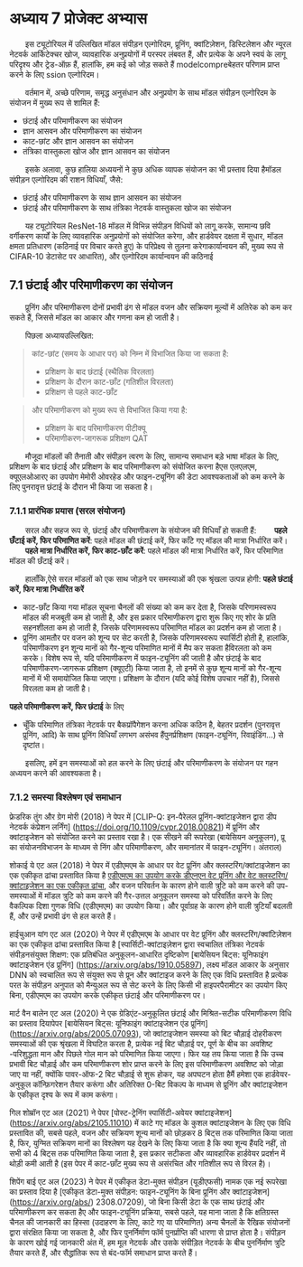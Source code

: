 # अध्याय 7 प्रोजेक्ट अभ्यास

<!-- यह अध्याय शिक्षार्थियों को बेहतर ढंग से समझने में मदद करने के लिए एक व्यापक परियोजना अभ्यास के माध्यम से पहले शुरू की गई मॉडल संपीड़न विधियों को एकीकृत करेगा -->

&emsp;&emsp;इस ट्यूटोरियल में उल्लिखित मॉडल संपीड़न एल्गोरिदम, प्रूनिंग, क्वांटिज़ेशन, डिस्टिलेशन और न्यूरल नेटवर्क आर्किटेक्चर खोज, व्यावहारिक अनुप्रयोगों में परस्पर लंबवत हैं, और प्रत्येक के अपने स्वयं के लागू परिदृश्य और ट्रेड-ऑफ़ हैं, हालांकि, हम कई को जोड़ सकते हैं modelcompreबेहतर परिणाम प्राप्त करने के लिए ssion एल्गोरिदम।

&emsp;&emsp;वर्तमान में, अच्छे परिणाम, समृद्ध अनुसंधान और अनुप्रयोग के साथ मॉडल संपीड़न एल्गोरिदम के संयोजन में मुख्य रूप से शामिल हैं:
- छंटाई और परिमाणीकरण का संयोजन
- ज्ञान आसवन और परिमाणीकरण का संयोजन
- काट-छांट और ज्ञान आसवन का संयोजन
- तंत्रिका वास्तुकला खोज और ज्ञान आसवन का संयोजन

&emsp;&emsp;इसके अलावा, कुछ हालिया अध्ययनों ने कुछ अधिक व्यापक संयोजन का भी प्रस्ताव दिया हैमॉडल संपीड़न एल्गोरिदम की राशन विधियाँ, जैसे:
- छंटाई और परिमाणीकरण के साथ ज्ञान आसवन का संयोजन
- छंटाई और परिमाणीकरण के साथ तंत्रिका नेटवर्क वास्तुकला खोज का संयोजन

&emsp;&emsp;यह ट्यूटोरियल ResNet-18 मॉडल में विभिन्न संपीड़न विधियों को लागू करके, सामान्य छवि वर्गीकरण कार्यों के लिए व्यावहारिक अनुप्रयोगों को संयोजित करेगा, और हार्डवेयर दक्षता में सुधार, मॉडल क्षमता प्रतिधारण (कठिनाई पर विचार करते हुए) के परिप्रेक्ष्य से तुलना करेगाकार्यान्वयन की, मुख्य रूप से CIFAR-10 डेटासेट पर आधारित), और एल्गोरिदम कार्यान्वयन की कठिनाई

<!-- इसके अलावा, कोड के दो संस्करण, केवल-सीपीयू और क्यूडा, प्रदान किए गए हैं -->

<!-- कार्य: एलएलएम मॉडल संपीड़न का अभ्यास अनुभाग जोड़ें -->

## 7.1 छंटाई और परिमाणीकरण का संयोजन

&emsp;&emsp;प्रूनिंग और परिमाणीकरण दोनों प्रभावी ढंग से मॉडल वजन और सक्रियण मूल्यों में अतिरेक को कम कर सकते हैं, जिससे मॉडल का आकार और गणना कम हो जाती है।

&emsp;&emsp;पिछला अध्यायउल्लिखित:

>कांट-छांट (समय के आधार पर) को निम्न में विभाजित किया जा सकता है:
> - प्रशिक्षण के बाद छंटाई (स्थैतिक विरलता)
> - प्रशिक्षण के दौरान काट-छाँट (गतिशील विरलता)
> - प्रशिक्षण से पहले काट-छाँट

>और परिमाणीकरण को मुख्य रूप से विभाजित किया गया है:
> - प्रशिक्षण के बाद परिमाणीकरण पीटीक्यू
> - परिमाणीकरण-जागरूक प्रशिक्षण QAT

&emsp;&emsp;मौजूदा मॉडलों की तैनाती और संपीड़न त्वरण के लिए, सामान्य समाधान बड़े भाषा मॉडल के लिए, प्रशिक्षण के बाद छंटाई और प्रशिक्षण के बाद परिमाणीकरण को संयोजित करना हैएस एलएलएम, क्यूएलओआरए का उपयोग मेमोरी ओवरहेड और फाइन-ट्यूनिंग की डेटा आवश्यकताओं को कम करने के लिए पुनरावृत्त छंटाई के दौरान भी किया जा सकता है।

### 7.1.1 प्रारंभिक प्रयास (सरल संयोजन)
&emsp;&emsp;सरल और सहज रूप से, छंटाई और परिमाणीकरण के संयोजन की विधियाँ हो सकती हैं:
&emsp;&emsp;**पहले छँटाई करें, फिर परिमाणित करें**: पहले मॉडल की छंटाई करें, फिर काँटे गए मॉडल की मात्रा निर्धारित करें।
&emsp;&emsp;**पहले मात्रा निर्धारित करें, फिर काट-छाँट करें**: पहले मॉडल की मात्रा निर्धारित करें, फिर परिमाणित मॉडल की छँटाई करें।

&emsp;&emsp;हालाँकि,ऐसे सरल मॉडलों को एक साथ जोड़ने पर समस्याओं की एक श्रृंखला उत्पन्न होगी:
**पहले छंटाई करें, फिर मात्रा निर्धारित करें**
- काट-छाँट किया गया मॉडल सूचना चैनलों की संख्या को कम कर देता है, जिसके परिणामस्वरूप मॉडल की मजबूती कम हो जाती है, और इस प्रकार परिमाणीकरण द्वारा शुरू किए गए शोर के प्रति सहनशीलता कम हो जाती है, जिसके परिणामस्वरूप परिमाणित मॉडल का प्रदर्शन कम हो जाता है।
- प्रूनिंग आमतौर पर वजन को शून्य पर सेट करती है, जिसके परिणामस्वरूप स्पार्सिटी होती है, हालांकि, परिमाणीकरण इन शून्य मानों को गैर-शून्य परिमाणित मानों में मैप कर सकता हैविरलता को कम करके। विशेष रूप से, यदि परिमाणीकरण में फाइन-ट्यूनिंग की जाती है और छंटाई के बाद परिमाणीकरण-जागरूक प्रशिक्षण (क्यूएटी) किया जाता है, तो इनमें से कुछ शून्य मानों को गैर-शून्य मानों में भी समायोजित किया जाएगा। प्रशिक्षण के दौरान (यदि कोई विशेष उपचार नहीं है), जिससे विरलता कम हो जाती है।

**पहले परिमाणीकरण करें, फिर छंटाई** के लिए
- चूँकि परिमाणित तंत्रिका नेटवर्क पर बैकप्रॉपैगेशन करना अधिक कठिन है, बेहतर प्रदर्शन (पुनरावृत्त प्रूनिंग, आदि) के साथ प्रूनिंग विधियाँ लगभग असंभव हैंपुनर्प्रशिक्षण (फाइन-ट्यूनिंग, रिवाइंडिंग...) से दृष्टांत।

&emsp;&emsp;इसलिए, हमें इन समस्याओं को हल करने के लिए छंटाई और परिमाणीकरण के संयोजन पर गहन अध्ययन करने की आवश्यकता है।

### 7.1.2 समस्या विश्लेषण एवं समाधान

फ्रेडरिक तुंग और ग्रेग मोरी (2018) ने पेपर में [CLIP-Q: इन-पैरेलल प्रूनिंग-क्वांटाइजेशन द्वारा डीप नेटवर्क कंप्रेशन लर्निंग] (https://doi.org/10.1109/cvpr.2018.00821) में प्रूनिंग और क्वांटाइजेशन को संयोजित करने का प्रस्ताव रखा है। एक सीखने की रूपरेखा (बायेसियन अनुकूलन), प्रू का संयोजनविभाजन के माध्यम से निंग और परिमाणीकरण, और समानांतर में फाइन-ट्यूनिंग। अंतराल)

शोकाई ये एट अल (2018) ने पेपर में एडीएमएम के आधार पर वेट प्रूनिंग और क्लस्टरिंग/क्वांटाइजेशन का एक एकीकृत ढांचा प्रस्तावित किया है [एडीएमएम का उपयोग करके डीएनएन वेट प्रूनिंग और वेट क्लस्टरिंग/क्वांटाइजेशन का एक एकीकृत ढांचा](https://arxiv.org/abs/1811.01907), और वजन परिवर्तन के कारण होने वाली त्रुटि को कम करने की उप-समस्याओं में मॉडल त्रुटि को कम करने की गैर-उत्तल अनुकूलन समस्या को परिवर्तित करने के लिए वैकल्पिक दिशा गुणक विधि (एडीएमएम) का उपयोग किया। और पूर्वाग्रह के कारण होने वाली त्रुटियाँ बदलती हैं, और उन्हें प्रभावी ढंग से हल करते हैं।

हाईचुआन यांग एट अल (2020) ने पेपर में एडीएमएम के आधार पर वेट प्रूनिंग और क्लस्टरिंग/क्वांटिज़ेशन का एक एकीकृत ढांचा प्रस्तावित किया है [स्पार्सिटी-क्वांटाइज़ेशन द्वारा स्वचालित तंत्रिका नेटवर्क संपीड़नसंयुक्त शिक्षण: एक प्रतिबंधित अनुकूलन-आधारित दृष्टिकोण [बायेसियन बिट्स: यूनिफाइंग क्वांटाइजेशन एंड प्रूनिंग] (https://arxiv.org/abs/1910.05897), लक्ष्य मॉडल आकार के अनुसार DNN को स्वचालित रूप से संयुक्त रूप से प्रून और क्वांटाइज करने के लिए एक विधि प्रस्तावित है प्रत्येक परत के संपीड़न अनुपात को मैन्युअल रूप से सेट करने के लिए किसी भी हाइपरपैरामीटर का उपयोग किए बिना, एडीएमएम का उपयोग करके एकीकृत छंटाई और परिमाणीकरण पर।

मार्ट वैन बालेन एट अल (2020) ने एक ग्रेडिएंट-अनुकूलित छंटाई और मिश्रित-सटीक परिमाणीकरण विधि का प्रस्ताव दियापेपर [बायेसियन बिट्स: यूनिफाइंग क्वांटाइजेशन एंड प्रूनिंग] (https://arxiv.org/abs/2005.07093), जो क्वांटाइजेशन समस्या को बिट चौड़ाई दोहरीकरण समस्याओं की एक श्रृंखला में विघटित करता है, प्रत्येक नई बिट चौड़ाई पर, पूर्ण के बीच का अवशिष्ट -परिशुद्धता मान और पिछले गोल मान को परिमाणित किया जाएगा। फिर यह तय किया जाता है कि उच्च प्रभावी बिट चौड़ाई और कम परिमाणीकरण शोर प्राप्त करने के लिए इस परिमाणीकरण अवशिष्ट को जोड़ा जाए या नहीं, क्योंकि पावर-ऑफ-2 बिट चौड़ाई से शुरू होकर, यह अपघटन होता हैमैं हमेशा एक हार्डवेयर-अनुकूल कॉन्फ़िगरेशन तैयार करूंगा और अतिरिक्त 0-बिट विकल्प के माध्यम से प्रूनिंग और क्वांटाइजेशन के एकीकृत दृश्य के रूप में काम करूंगा।

गिल शोम्रॉन एट अल (2021) ने पेपर [पोस्ट-ट्रेनिंग स्पार्सिटी-अवेयर क्वांटाइजेशन] (https://arxiv.org/abs/2105.11010) में काटे गए मॉडल के कुशल क्वांटाइजेशन के लिए एक विधि प्रस्तावित की, सबसे पहले, वजन और सक्रियण शून्य मानों को छोड़कर 8 बिट्स तक परिमाणित किया जाता है, फिर, युग्मित सक्रियण मानों का विश्लेषण यह देखने के लिए किया जाता है कि क्या शून्य हैंयदि नहीं, तो सभी को 4 बिट्स तक परिमाणित किया जाता है, इस प्रकार सटीकता और व्यावहारिक हार्डवेयर प्रदर्शन में थोड़ी कमी आती है (इस पेपर में काट-छाँट मुख्य रूप से असंरचित और गतिशील रूप से विरल है)।

शिपेंग बाई एट अल (2023) ने पेपर में एकीकृत डेटा-मुक्त संपीड़न (यूडीएफसी) नामक एक नई रूपरेखा का प्रस्ताव दिया है [एकीकृत डेटा-मुक्त संपीड़न: फाइन-ट्यूनिंग के बिना प्रूनिंग और क्वांटाइजेशन] (https://arxiv.org/abs/) 2308.07209), जो बिना किसी डेटा के एक साथ छंटाई और परिमाणीकरण कर सकता हैए और फाइन-ट्यूनिंग प्रक्रिया, सबसे पहले, यह माना जाता है कि क्षतिग्रस्त चैनल की जानकारी का हिस्सा (उदाहरण के लिए, काटे गए या परिमाणित) अन्य चैनलों के रैखिक संयोजनों द्वारा संरक्षित किया जा सकता है, और फिर पुनर्निर्माण फॉर्म पुनर्प्राप्ति की धारणा से प्राप्त होता है। संपीड़न के कारण खोई गई जानकारी अंत में, हम मूल नेटवर्क और उसके संपीड़ित नेटवर्क के बीच पुनर्निर्माण त्रुटि तैयार करते हैं, और सैद्धांतिक रूप से बंद-फॉर्म समाधान प्राप्त करते हैं।

&emsp;&emsp;